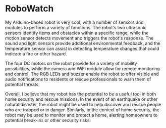 # RoboWatch

My Arduino-based robot is very cool, with a number of sensors and modules to perform a variety of functions. The robot's two ultrasonic sensors identify items and obstacles within a specific range, while the motion sensor detects movement and triggers the robot's response. The sound and light sensors provide additional environmental feedback, and the temperature sensor can assist in detecting temperature changes that could indicate a fire or other hazard.

The four DC motors on the robot provide for a variety of mobility possibilities, while the camera and WiFi module allow for remote monitoring and control. The RGB LEDs and buzzer enable the robot to offer visible and audio notifications to residents or rescue professionals to warn them of potential threats.

Overall, I believe that my robot has the potential to be a useful tool in both home security and rescue missions. In the event of an earthquake or other natural disaster, the robot might be used to help discover and rescue people who are trapped or in danger. Similarly, in the context of home security, the robot may be used to monitor and protect a home, alerting homeowners to potential break-ins or other security risks.

